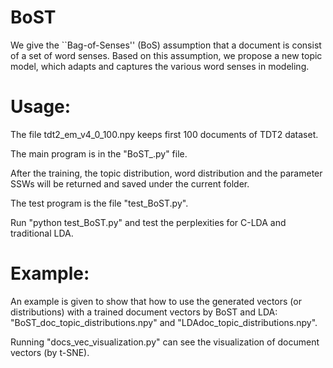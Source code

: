 # BoST
We give the ``Bag-of-Senses'' (BoS) assumption that a document is consist of a set of word senses. Based on this assumption, we propose a new topic model, which adapts and captures the various word senses in modeling.

# Usage:
The file tdt2_em_v4_0_100.npy keeps first 100 documents of TDT2 dataset.

The main program is in the "BoST_.py" file.

After the training, the topic distribution, word distribution and the parameter SSWs will be returned and saved under the current folder.

The test program is the file "test_BoST.py".

Run "python test_BoST.py" and test the perplexities for C-LDA and traditional LDA.

# Example:
An example is given to show that how to use the generated vectors (or distributions) with a trained document vectors by BoST and LDA: "BoST_doc_topic_distributions.npy" and "LDAdoc_topic_distributions.npy". 

Running "docs_vec_visualization.py" can see the visualization of document vectors (by t-SNE).
